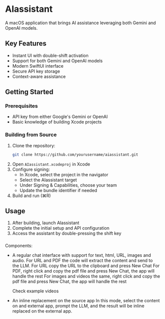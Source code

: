 # AIassistant

A  macOS application that brings AI assistance leveraging both Gemini and OpenAI models.

## Key Features

- Instant UI with double-shift activation
- Support for both Gemini and OpenAI models
- Modern SwiftUI interface
- Secure API key storage
- Context-aware assistance

## Getting Started

### Prerequisites

- API key from either Google's Gemini or OpenAI
- Basic knowledge of building Xcode projects

### Building from Source

1. Clone the repository:
   ```bash
   git clone https://github.com/yourusername/aiassistant.git
   ```
2. Open `AIassistant.xcodeproj` in Xcode
3. Configure signing:
   - In Xcode, select the project in the navigator
   - Select the AIassistant target
   - Under Signing & Capabilities, choose your team
   - Update the bundle identifier if needed
4. Build and run (⌘R)

## Usage

1. After building, launch AIassistant
2. Complete the initial setup and API configuration
3. Access the assistant by double-pressing the shift key
     

### 

Components:
- A regular chat interface with support for text, html, URL, images and audio. 
  For URL and PDF the code will extract the content and send to the LLM.
  For URL copy the URL to the clipboard and press New Chat
  For PDF, right click and copy the pdf file and press New Chat, the app will handle the rest
  For images and videos the same, right click and copy the pdf file and press New Chat, the app will handle the rest

  Check example videos



  
- An inline replacement on the source app
In this mode, select the content on and external app, prompt the LLM, and the result will be inline replaced on the external app.

